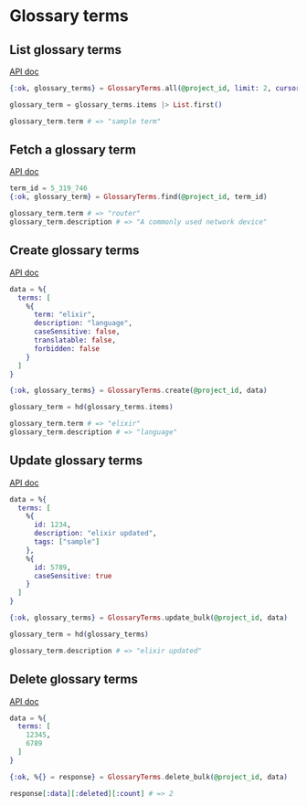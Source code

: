 # Glossary terms

## List glossary terms

[API doc](https://developers.lokalise.com/reference/list-glossary-terms)

```elixir
{:ok, glossary_terms} = GlossaryTerms.all(@project_id, limit: 2, cursor: "5319746")

glossary_term = glossary_terms.items |> List.first()

glossary_term.term # => "sample term"
```

## Fetch a glossary term

[API doc](https://developers.lokalise.com/reference/retrieve-a-glossary-term)

```elixir
term_id = 5_319_746
{:ok, glossary_term} = GlossaryTerms.find(@project_id, term_id)

glossary_term.term # => "router"
glossary_term.description # => "A commonly used network device"
```

## Create glossary terms

[API doc](https://developers.lokalise.com/reference/create-glossary-terms)

```elixir
data = %{
  terms: [
    %{
      term: "elixir",
      description: "language",
      caseSensitive: false,
      translatable: false,
      forbidden: false
    }
  ]
}

{:ok, glossary_terms} = GlossaryTerms.create(@project_id, data)

glossary_term = hd(glossary_terms.items)

glossary_term.term # => "elixir"
glossary_term.description # => "language"
```

## Update glossary terms

[API doc](https://developers.lokalise.com/reference/update-glossary-terms)

```elixir
data = %{
  terms: [
    %{
      id: 1234,
      description: "elixir updated",
      tags: ["sample"]
    },
    %{
      id: 5789,
      caseSensitive: true
    }
  ]
}

{:ok, glossary_terms} = GlossaryTerms.update_bulk(@project_id, data)

glossary_term = hd(glossary_terms)

glossary_term.description # => "elixir updated"
```

## Delete glossary terms

[API doc](https://developers.lokalise.com/reference/delete-glossary-terms)

```elixir
data = %{
  terms: [
    12345,
    6789
  ]
}

{:ok, %{} = response} = GlossaryTerms.delete_bulk(@project_id, data)

response[:data][:deleted][:count] # => 2
```